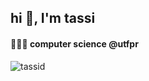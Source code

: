 <h2 align="left">hi 👋, I'm tassi</h2>
<h4 align="left">👩🏻‍💻 computer science @utfpr</h4>

<p align="left"> <img src="https://komarev.com/ghpvc/?username=tassid&label=Profile%20views&color=0e75b6&style=flat" alt="tassid" /> </p>
